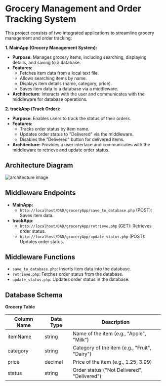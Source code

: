 # Grocery Management and Order Tracking System

This project consists of two integrated applications to streamline grocery management and order tracking:

**1. MainApp (Grocery Management System):**

* **Purpose:** Manages grocery items, including searching, displaying details, and saving to a database.
* **Features:**
    * Fetches item data from a local text file.
    * Allows searching items by name.
    * Displays item details (name, category, price).
    * Saves item data to a database via a middleware.
* **Architecture:** Interacts with the user and communicates with the middleware for database operations.

**2. trackApp (Track Order):**

* **Purpose:** Enables users to track the status of their orders.
* **Features:**
    * Tracks order status by item name.
    * Updates order status to "Delivered" via the middleware.
    * Disables the "Delivered" button for delivered items.
* **Architecture:** Provides a user interface and communicates with the middleware to retrieve and update order status.

## Architecture Diagram

  ![architecture image](https://github.com/SShinbae/groceryApp/assets/80872201/e74d5484-2d11-40d3-9ed0-7ed17e2c0bf8)

## Middleware Endpoints

* **MainApp:**
    * `http://localhost/DAD/groceryApp/save_to_database.php` (POST): Saves item data.
* **trackApp:**
    * `http://localhost/DAD/groceryApp/retrieve.php` (GET): Retrieves order status.
    * `http://localhost/DAD/groceryApp/update_status.php` (POST): Updates order status.

## Middleware Functions

* `save_to_database.php`: Inserts item data into the database.
* `retrieve.php`: Fetches order status from the database.
* `update_status.php`: Updates order status in the database.

## Database Schema

**Grocery Table**

| Column Name | Data Type | Description                                |
|-------------|----------|--------------------------------------------|
| itemName    | string   | Name of the item (e.g., "Apple", "Milk")     |
| category    | string   | Category of the item (e.g., "Fruit", "Dairy") |
| price       | decimal  | Price of the item (e.g., 1.25, 3.99)         |
| status      | string   | Order status ("Not Delivered", "Delivered")   |


